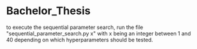 # Bachelor_Thesis
 
to execute the sequential parameter search, run the file "sequential_parameter_search.py x" with x being an integer between 1 and 40 depending on which hyperparameters should be tested.